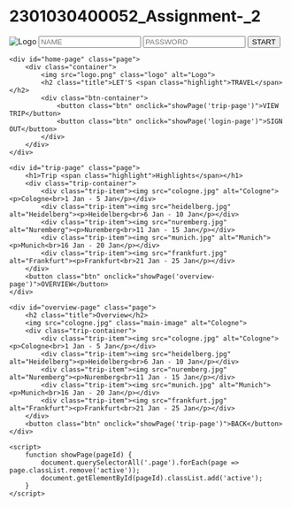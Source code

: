 # 2301030400052_Assignment-_2
<!DOCTYPE html>
<html lang="en">
<head>
    <meta charset="UTF-8">
    <meta name="viewport" content="width=device-width, initial-scale=1.0">
    <title>Travel Planner</title>
    <link rel="stylesheet" href="styles.css">
</head>
<body>
    <div id="login-page" class="page active">
        <div class="container">
            <img src="logo.png" class="logo" alt="Logo">
            <input type="text" placeholder="NAME" class="input-field">
            <input type="password" placeholder="PASSWORD" class="input-field">
            <button class="btn" onclick="showPage('home-page')">START</button>
        </div>
    </div>

    <div id="home-page" class="page">
        <div class="container">
            <img src="logo.png" class="logo" alt="Logo">
            <h2 class="title">LET'S <span class="highlight">TRAVEL</span></h2>
            <div class="btn-container">
                <button class="btn" onclick="showPage('trip-page')">VIEW TRIP</button>
                <button class="btn" onclick="showPage('login-page')">SIGN OUT</button>
            </div>
        </div>
    </div>

    <div id="trip-page" class="page">
        <h1>Trip <span class="highlight">Highlights</span></h1>
        <div class="trip-container">
            <div class="trip-item"><img src="cologne.jpg" alt="Cologne"><p>Cologne<br>1 Jan - 5 Jan</p></div>
            <div class="trip-item"><img src="heidelberg.jpg" alt="Heidelberg"><p>Heidelberg<br>6 Jan - 10 Jan</p></div>
            <div class="trip-item"><img src="nuremberg.jpg" alt="Nuremberg"><p>Nuremberg<br>11 Jan - 15 Jan</p></div>
            <div class="trip-item"><img src="munich.jpg" alt="Munich"><p>Munich<br>16 Jan - 20 Jan</p></div>
            <div class="trip-item"><img src="frankfurt.jpg" alt="Frankfurt"><p>Frankfurt<br>21 Jan - 25 Jan</p></div>
        </div>
        <button class="btn" onclick="showPage('overview-page')">OVERVIEW</button>
    </div>

    <div id="overview-page" class="page">
        <h2 class="title">Overview</h2>
        <img src="cologne.jpg" class="main-image" alt="Cologne">
        <div class="trip-container">
            <div class="trip-item"><img src="cologne.jpg" alt="Cologne"><p>Cologne<br>1 Jan - 5 Jan</p></div>
            <div class="trip-item"><img src="heidelberg.jpg" alt="Heidelberg"><p>Heidelberg<br>6 Jan - 10 Jan</p></div>
            <div class="trip-item"><img src="nuremberg.jpg" alt="Nuremberg"><p>Nuremberg<br>11 Jan - 15 Jan</p></div>
            <div class="trip-item"><img src="munich.jpg" alt="Munich"><p>Munich<br>16 Jan - 20 Jan</p></div>
            <div class="trip-item"><img src="frankfurt.jpg" alt="Frankfurt"><p>Frankfurt<br>21 Jan - 25 Jan</p></div>
        </div>
        <button class="btn" onclick="showPage('trip-page')">BACK</button>
    </div>

    <script>
        function showPage(pageId) {
            document.querySelectorAll('.page').forEach(page => page.classList.remove('active'));
            document.getElementById(pageId).classList.add('active');
        }
    </script>
</body>
</html>

